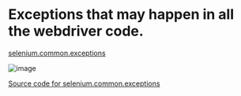 # Exceptions that may happen in all the webdriver code.

[selenium.common.exceptions](https://www.selenium.dev/selenium/docs/api/py/common/selenium.common.exceptions.html)

![image](https://user-images.githubusercontent.com/70295997/209492308-e4eb752d-d3ac-4142-a30a-a2829ec953b7.png)

[Source code for selenium.common.exceptions](https://www.selenium.dev/selenium/docs/api/py/_modules/selenium/common/exceptions.html)
